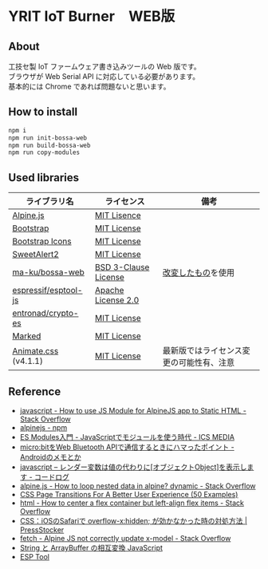 # YRIT IoT Burner　WEB版

## About

工技セ製 IoT ファームウェア書き込みツールの Web 版です。  
ブラウザが Web Serial API に対応している必要があります。  
基本的には Chrome であれば問題ないと思います。

## How to install

```bash
npm i
npm run init-bossa-web
npm run build-bossa-web
npm run copy-modules
```

## Used libraries

|ライブラリ名|ライセンス|備考|
|---|---|---|
|[Alpine.js](https://alpinejs.dev/)|[MIT Lisence](https://github.com/alpinejs/alpine/blob/main/LICENSE.md)||
|[Bootstrap](https://getbootstrap.com/)|[MIT License](https://github.com/twbs/bootstrap/blob/main/LICENSE)||
|[Bootstrap Icons](https://icons.getbootstrap.com/)|[MIT License](https://github.com/twbs/icons/blob/main/LICENSE)||
|[SweetAlert2](https://sweetalert2.github.io/)|[MIT License](https://github.com/sweetalert2/sweetalert2/blob/main/LICENSE)||
|[ma-ku/bossa-web](https://github.com/ma-ku/bossa-web#readme)|[BSD 3-Clause License](https://github.com/ma-ku/bossa-web/blob/main/LICENSE)|[改変したもの](https://github.com/takkaO/bossa-web)を使用|
|[espressif/esptool-js](https://github.com/espressif/esptool-js)|[Apache License 2.0](https://github.com/espressif/esptool-js/blob/main/LICENSE)||
|[entronad/crypto-es](https://github.com/entronad/crypto-es)|[MIT License](https://github.com/entronad/crypto-es/blob/master/LICENSE)||
|[Marked](https://marked.js.org/)|[MIT License](https://github.com/markedjs/marked/blob/master/LICENSE.md)||
|[Animate.css](https://animate.style/) (v4.1.1)|[MIT License](https://github.com/animate-css/animate.css/blob/v4.1.1/LICENSE)|最新版ではライセンス変更の可能性有、注意|



## Reference

- [javascript - How to use JS Module for AlpineJS app to Static HTML - Stack Overflow](https://stackoverflow.com/questions/75872345/how-to-use-js-module-for-alpinejs-app-to-static-html)
- [alpinejs - npm](https://www.npmjs.com/package/alpinejs?activeTab=code)
- [ES Modules入門 - JavaScriptでモジュールを使う時代 - ICS MEDIA](https://ics.media/entry/16511/#%E5%A4%96%E9%83%A8js%E3%82%82%E6%89%B1%E3%81%88%E3%82%8B)
- [micro:bitをWeb Bluetooth APIで通信するときにハマったポイント - Androidのメモとか](https://relativelayout.hatenablog.com/entry/2018/02/03/013251)
- [javascript – レンダー変数は値の代わりに[オブジェクトObject]を表示します - コードログ](https://stackoverflow.com/questions/74164983/render-variable-shows-object-object-instead-of-its-value)
- [alpine.js - How to loop nested data in alpine? dynamic - Stack Overflow](https://stackoverflow.com/questions/74733165/how-to-loop-nested-data-in-alpine-dynamic)
- [CSS Page Transitions For A Better User Experience (50 Examples)](https://www.sliderrevolution.com/resources/css-page-transitions/)
- [html - How to center a flex container but left-align flex items - Stack Overflow](https://stackoverflow.com/questions/32802202/how-to-center-a-flex-container-but-left-align-flex-items)
- [CSS：iOSのSafariで overflow-x:hidden; が効かなかった時の対処方法 | PressStocker](https://pressstocker.com/ios-overflow-x/)
- [fetch - Alpine JS not correctly update x-model - Stack Overflow](https://stackoverflow.com/questions/62149988/alpine-js-not-correctly-update-x-model)
- [String と ArrayBuffer の相互変換 JavaScript](https://gist.github.com/kawanet/352a2ed1d1656816b2bc)
- [ESP Tool](https://espressif.github.io/esptool-js/)
